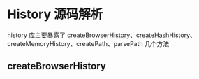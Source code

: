 # History 源码解析

history 库主要暴露了 createBrowserHistory、createHashHistory、createMemoryHistory、createPath、parsePath 几个方法



## createBrowserHistory





